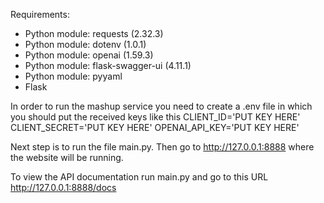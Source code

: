 Requirements:
- Python module: requests (2.32.3)
- Python module: dotenv (1.0.1)
- Python module: openai (1.59.3)
- Python module: flask-swagger-ui (4.11.1)
- Python module: pyyaml
- Flask

In order to run the mashup service you need to create a .env file in which you should put the received keys like this
CLIENT_ID='PUT KEY HERE'
CLIENT_SECRET='PUT KEY HERE'
OPENAI_API_KEY='PUT KEY HERE'

Next step is to run the file main.py. Then go to http://127.0.0.1:8888 where the website will be running.

To view the API documentation run main.py and go to this URL http://127.0.0.1:8888/docs